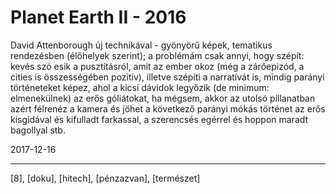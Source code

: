 # Planet Earth II - 2016

David Attenborough új technikával - gyönyörű képek, tematikus rendezésben (élőhelyek szerint); a problémám csak annyi, hogy szépít: kevés szó esik a pusztításról, amit az ember okoz (még a záróepizód, a cities is összességében pozitív), illetve szépíti a narratívát is, mindig parányi történeteket képez, ahol a kicsi dávidok legyőzik (de minimum: elmenekülnek) az erős góliátokat, ha mégsem, akkor az utolsó pillanatban azért félrenéz a kamera és jöhet a következő parányi mókás történet az erős kisgidával és kifulladt farkassal, a szerencsés egérrel és hoppon maradt bagollyal stb.

2017-12-16

----

[8], [doku], [hitech], [pénzazvan], [természet]
